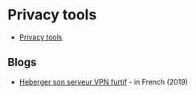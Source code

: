 # Privacy tools

* [Privacy tools](https://www.privacytools.io/)

## Blogs 

* [Heberger son serveur VPN furtif](https://www.tandemonde.fr/2018/11/heberger-son-serveur-vpn-furtif/#tutoriel) - in French (2019)
